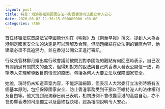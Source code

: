 ```yaml
---
layout: post
title: 特首：港澳辦指港區國安法不影響香港司法獨立令人安心
date: 2020-06-02 11:36:15.000000000 +08:00
categories: rthk
---
```


首任終審法院首席法官李國能分別在《明報》及《南華早報》撰文，提到人大為香港制定國家安全法的決定是可以理解及合理，但問題癥結在於法例的實際內容，他建議必須不具追溯力，並在香港公開公正進行審訊。

行政長官林鄭月娥出席行政會議前被問到對李國能的觀點有何回應時表示，自己沒有閱讀過有關撰文的全文，但得知對方的說法與自己向香港人發表公開信一致，希望港人先理解導致目前情況的原因，包括為何人大要立法以保障國家安全。

她說，現時仍未知道草案內容，不能評論細節，但表示人大常委訂立法例時將有五個基本原則，包括保障國家安全、防止香港事務受到干預以至維持港人的法律權利及自由等。他又提到港澳辦日前已表明，相關法例不會改變香港的高度自治，亦不會影響香港的司法獨立以及最終裁決權，認為相關說明令人安心。
